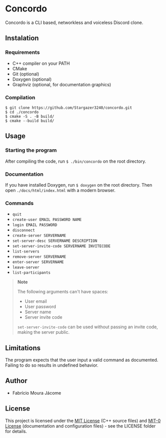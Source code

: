 <!--
SPDX-FileCopyrightText: 2023 Fabrício Moura Jácome

SPDX-License-Identifier: MIT-0
-->

# Concordo
Concordo is a CLI based, networkless and voiceless Discord clone.

## Instalation

### Requirements
- C++ compiler on your PATH
- CMake
- Git (optional)
- Doxygen (optional)
- Graphviz (optional, for documentation graphics)

### Compilation
```
$ git clone https://github.com/Stargazer3240/concordo.git
$ cd ./concordo
$ cmake -S . -B build/
$ cmake --build build/
```

## Usage
### Starting the program
After compiling the code, run `$ ./bin/concordo` on the root directory.

### Documentation
If you have installed Doxygen, run `$ doxygen` on the root directory. Then open
`./docs/html/index.html` with a modern browser.

### Commands
- `quit`
- `create-user EMAIL PASSWORD NAME` 
- `login EMAIL PASSWORD`
- `disconnect`
- `create-server SERVERNAME`
- `set-server-desc SERVERNAME DESCRIPTION`
- `set-server-invite-code SERVERNAME INVITECODE`
- `list-servers`
- `remove-server SERVERNAME`
- `enter-server SERVERNAME`
- `leave-server`
- `list-participants`

> **Note**
>
> The following arguments can't have spaces:
> - User email
> - User password
> - Server name
> - Server invite code
>
> `set-server-invite-code` can be used without passing an invite code, making the server public.

## Limitations
The program expects that the user input a valid command as documented. Failing to do so results in undefined behavior.

## Author
- Fabrício Moura Jácome

## License
This project is licensed under the [MIT License](https://spdx.org/licenses/MIT.html) (C++ source files) and [MIT-0 License](https://spdx.org/licenses/MIT-0) (documentation and configuration files) - see the LICENSE folder for details.

